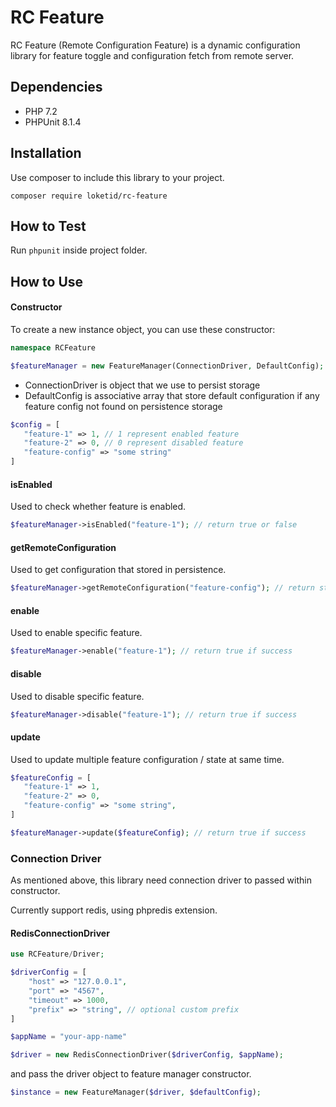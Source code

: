 # RC Feature

RC Feature (Remote Configuration Feature) is a dynamic configuration library for 
feature toggle and configuration fetch from remote server.

## Dependencies

- PHP 7.2
- PHPUnit 8.1.4

## Installation

Use composer to include this library to your project.

```
composer require loketid/rc-feature
```

## How to Test

Run ```phpunit``` inside project folder.

## How to Use

#### Constructor

To create a new instance object, you can use these constructor:

```php
namespace RCFeature

$featureManager = new FeatureManager(ConnectionDriver, DefaultConfig);
```

- ConnectionDriver is object that we use to persist storage
- DefaultConfig is associative array that store default configuration if any feature config not found on persistence storage
```php
$config = [
   "feature-1" => 1, // 1 represent enabled feature
   "feature-2" => 0, // 0 represent disabled feature
   "feature-config" => "some string"
]
```

#### isEnabled

Used to check whether feature is enabled.

```php
$featureManager->isEnabled("feature-1"); // return true or false
```

#### getRemoteConfiguration

Used to get configuration that stored in persistence.
```php
$featureManager->getRemoteConfiguration("feature-config"); // return string
```

#### enable

Used to enable specific feature.

```php
$featureManager->enable("feature-1"); // return true if success
```

#### disable

Used to disable specific feature.

```php
$featureManager->disable("feature-1"); // return true if success
```

#### update

Used to update multiple feature configuration / state at same time.

```php
$featureConfig = [
   "feature-1" => 1,
   "feature-2" => 0,
   "feature-config" => "some string",
]

$featureManager->update($featureConfig); // return true if success
```

### Connection Driver

As mentioned above, this library need connection driver to passed within constructor.

Currently support redis, using phpredis extension.

#### RedisConnectionDriver

```php
use RCFeature/Driver;

$driverConfig = [
    "host" => "127.0.0.1",
    "port" => "4567",
    "timeout" => 1000,
    "prefix" => "string", // optional custom prefix
]

$appName = "your-app-name"

$driver = new RedisConnectionDriver($driverConfig, $appName);
```

and pass the driver object to feature manager constructor.

```php
$instance = new FeatureManager($driver, $defaultConfig);
```
